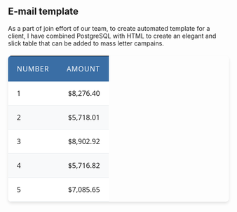 ## E-mail template

As a part of join effort of our team, to create automated template for a client, I have combined PostgreSQL with HTML to create an elegant and slick table that can be added to mass letter campains.

<table style="font-family: 'Segoe UI', Arial, sans-serif; border-collapse: separate; border-spacing: 0; margin: 20px auto; box-shadow: 0 4px 6px rgba(0, 0, 0, 0.1); border-radius: 8px; overflow: hidden;"><thead><tr><th style="background-color: #3a6ea5; color: #ffffff; text-align: left; padding: 18px 20px; font-weight: 500; text-transform: uppercase; letter-spacing: 1px; white-space: nowrap;">Number</th><th style="background-color: #3a6ea5; color: #ffffff; text-align: right; padding: 18px 20px; font-weight: 500; text-transform: uppercase; letter-spacing: 1px; white-space: nowrap;">Amount</th></tr></thead><tbody><tr style="background-color: #ffffff;"><td style="padding: 16px 20px; border-bottom: 1px solid #e9ecef; white-space: nowrap;">1</td><td style="padding: 16px 20px; border-bottom: 1px solid #e9ecef; text-align: right; white-space: nowrap;">$8,276.40</td></tr><tr style="background-color: #f8f9fa;"><td style="padding: 16px 20px; border-bottom: 1px solid #e9ecef; white-space: nowrap;">2</td><td style="padding: 16px 20px; border-bottom: 1px solid #e9ecef; text-align: right; white-space: nowrap;">$5,718.01</td></tr><tr style="background-color: #ffffff;"><td style="padding: 16px 20px; border-bottom: 1px solid #e9ecef; white-space: nowrap;">3</td><td style="padding: 16px 20px; border-bottom: 1px solid #e9ecef; text-align: right; white-space: nowrap;">$8,902.92</td></tr><tr style="background-color: #f8f9fa;"><td style="padding: 16px 20px; border-bottom: 1px solid #e9ecef; white-space: nowrap;">4</td><td style="padding: 16px 20px; border-bottom: 1px solid #e9ecef; text-align: right; white-space: nowrap;">$5,716.82</td></tr><tr style="background-color: #ffffff;"><td style="padding: 16px 20px; border-bottom: 1px solid #e9ecef; white-space: nowrap;">5</td><td style="padding: 16px 20px; border-bottom: 1px solid #e9ecef; text-align: right; white-space: nowrap;">$7,085.65</td></tr></tbody></table>
